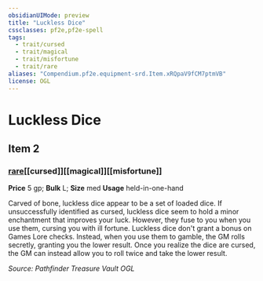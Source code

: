 ```yaml
---
obsidianUIMode: preview
title: "Luckless Dice"
cssclasses: pf2e,pf2e-spell
tags:
  - trait/cursed
  - trait/magical
  - trait/misfortune
  - trait/rare
aliases: "Compendium.pf2e.equipment-srd.Item.xRQpaV9fCM7ptmVB"
license: OGL
---
```

# Luckless Dice
## Item 2
### [rare](rare "Rare Rarity Trait")[[cursed]][[magical]][[misfortune]]


**Price** 5 gp; 
**Bulk** L; **Size** med
**Usage** held-in-one-hand

Carved of bone, luckless dice appear to be a set of loaded dice. If unsuccessfully identified as cursed, luckless dice seem to hold a minor enchantment that improves your luck. However, they fuse to you when you use them, cursing you with ill fortune. Luckless dice don't grant a bonus on Games Lore checks. Instead, when you use them to gamble, the GM rolls secretly, granting you the lower result. Once you realize the dice are cursed, the GM can instead allow you to roll twice and take the lower result.

*Source: Pathfinder Treasure Vault*
*OGL*